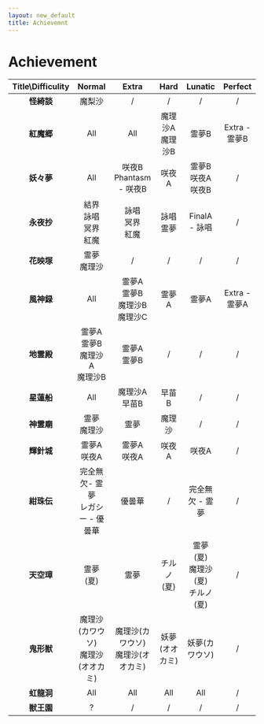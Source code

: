 ```yaml
---
layout: new_default
title: Achievemnt
---
```


<style>
  article table th, article table td{
    white-space: nowrap;
  }
</style>

# Achievement

|Title\Difficulity|Normal|Extra|Hard|Lunatic|<span title="No Miss No Bom Full SpellCard">Perfect</span>|
|:--:|:--:|:--:|:--:|:--:|:--:|
|**怪綺談**|魔梨沙|/|/|/|/|
|**紅魔郷**|All|All|魔理沙A<br>魔理沙B|霊夢B|Extra - 霊夢B|
|**妖々夢**|All|咲夜B<br>Phantasm - 咲夜B|咲夜A|霊夢B<br>咲夜A<br>咲夜B|/|
|**永夜抄**|結界<br>詠唱<br>冥界<br>紅魔|詠唱<br>冥界<br>紅魔|詠唱<br>霊夢|FinalA - 詠唱|/|
|**花映塚**|霊夢<br>魔理沙|/|/|/|/|
|**風神録**|All|霊夢A<br>霊夢B<br>魔理沙B<br>魔理沙C|霊夢A|霊夢A|Extra - 霊夢A|
|**地霊殿**|霊夢A<br>霊夢B<br>魔理沙A<br>魔理沙B|霊夢A<br>霊夢B|/|/|/|
|**星蓮船**|All|魔理沙A<br>早苗B|早苗B|/|/|
|**神霊廟**|霊夢<br>魔理沙|霊夢|魔理沙|/|/|
|**輝針城**|霊夢A<br>咲夜A|霊夢A<br>咲夜A|咲夜A|咲夜A|/|
|**紺珠伝**|完全無欠- 霊夢<br>レガシー - 優曇華|優曇華|/|完全無欠 - 霊夢|/|
|**天空璋**|霊夢(夏)|霊夢|チルノ(夏)|霊夢(夏)<br>魔理沙(夏)<br>チルノ(夏)|/|
|**鬼形獣**|魔理沙(カワウソ)<br>魔理沙(オオカミ)|魔理沙(カワウソ)<br>魔理沙(オオカミ)|妖夢(オオカミ)|妖夢(カワウソ)|/|
|**虹龍洞**|All|All|All|All|/|
|**獣王園**|?|/|/|/|/|
